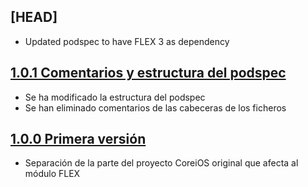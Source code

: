 ## [HEAD]

- Updated podspec to have FLEX 3 as dependency

## [1.0.1 Comentarios y estructura del podspec](https://github.com/SDOSLabs/SDOSFLEX/tree/v1.0.1)

- Se ha modificado la estructura del podspec
- Se han eliminado comentarios de las cabeceras de los ficheros

## [1.0.0 Primera versión](https://github.com/SDOSLabs/SDOSFLEX/tree/v1.0.0)

- Separación de la parte del proyecto CoreiOS original que afecta al módulo FLEX